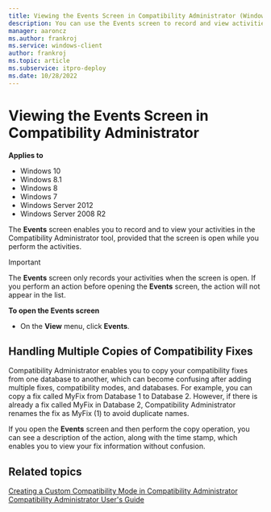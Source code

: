 ```yaml
---
title: Viewing the Events Screen in Compatibility Administrator (Windows 10)
description: You can use the Events screen to record and view activities in the Compatibility Administrator tool.
manager: aaroncz
ms.author: frankroj
ms.service: windows-client
author: frankroj
ms.topic: article
ms.subservice: itpro-deploy
ms.date: 10/28/2022
---
```


# Viewing the Events Screen in Compatibility Administrator

**Applies to**

-   Windows 10
-   Windows 8.1
-   Windows 8
-   Windows 7
-   Windows Server 2012
-   Windows Server 2008 R2

The **Events** screen enables you to record and to view your activities in the Compatibility Administrator tool, provided that the screen is open while you perform the activities.

>[!IMPORTANT]
>The **Events** screen only records your activities when the screen is open. If you perform an action before opening the **Events** screen, the action will not appear in the list.

 **To open the Events screen**

- On the **View** menu, click **Events**.

## Handling Multiple Copies of Compatibility Fixes

Compatibility Administrator enables you to copy your compatibility fixes from one database to another, which can become confusing after adding multiple fixes, compatibility modes, and databases. For example, you can copy a fix called MyFix from Database 1 to Database 2. However, if there is already a fix called MyFix in Database 2, Compatibility Administrator renames the fix as MyFix (1) to avoid duplicate names.

If you open the **Events** screen and then perform the copy operation, you can see a description of the action, along with the time stamp, which enables you to view your fix information without confusion.

## Related topics
[Creating a Custom Compatibility Mode in Compatibility Administrator](creating-a-custom-compatibility-mode-in-compatibility-administrator.md)<br>
[Compatibility Administrator User's Guide](compatibility-administrator-users-guide.md)
